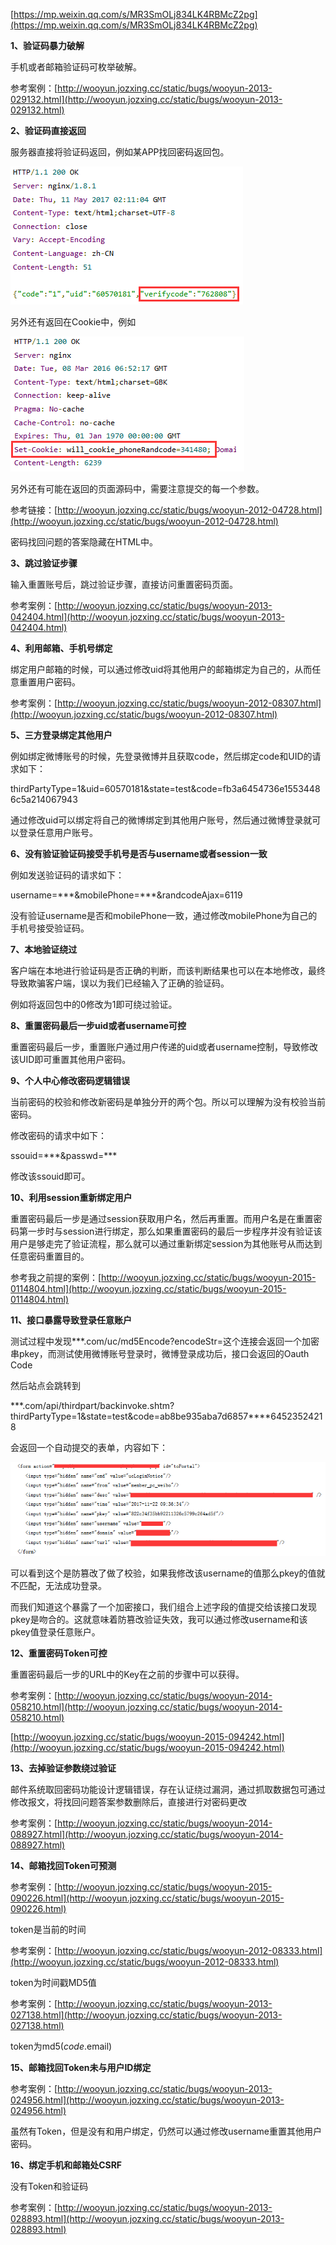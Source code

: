 [https://mp.weixin.qq.com/s/MR3SmOLj834LK4RBMcZ2pg](https://mp.weixin.qq.com/s/MR3SmOLj834LK4RBMcZ2pg)



**1、验证码暴力破解**

手机或者邮箱验证码可枚举破解。

参考案例：[http://wooyun.jozxing.cc/static/bugs/wooyun-2013-029132.html](http://wooyun.jozxing.cc/static/bugs/wooyun-2013-029132.html)

**2、验证码直接返回**

服务器直接将验证码返回，例如某APP找回密码返回包。

![](/assets/1.png)

另外还有返回在Cookie中，例如

![](/assets/2.png)

另外还有可能在返回的页面源码中，需要注意提交的每一个参数。

参考链接：[http://wooyun.jozxing.cc/static/bugs/wooyun-2012-04728.html](http://wooyun.jozxing.cc/static/bugs/wooyun-2012-04728.html)

密码找回问题的答案隐藏在HTML中。

**3、跳过验证步骤**

输入重置账号后，跳过验证步骤，直接访问重置密码页面。

参考案例：[http://wooyun.jozxing.cc/static/bugs/wooyun-2013-042404.html](http://wooyun.jozxing.cc/static/bugs/wooyun-2013-042404.html)

**4、利用邮箱、手机号绑定**

绑定用户邮箱的时候，可以通过修改uid将其他用户的邮箱绑定为自己的，从而任意重置用户密码。

参考案例：[http://wooyun.jozxing.cc/static/bugs/wooyun-2012-08307.html](http://wooyun.jozxing.cc/static/bugs/wooyun-2012-08307.html)

**5、三方登录绑定其他用户**

例如绑定微博账号的时候，先登录微博并且获取code，然后绑定code和UID的请求如下：

thirdPartyType=1&uid=60570181&state=test&code=fb3a6454736e15534486c5a214067943

通过修改uid可以绑定将自己的微博绑定到其他用户账号，然后通过微博登录就可以登录任意用户账号。

**6、没有验证验证码接受手机号是否与username或者session一致**

例如发送验证码的请求如下：

username=\*\*\*&mobilePhone=\*\*\*&randcodeAjax=6119

没有验证username是否和mobilePhone一致，通过修改mobilePhone为自己的手机号接受验证码。

**7、本地验证绕过**

客户端在本地进行验证码是否正确的判断，而该判断结果也可以在本地修改，最终导致欺骗客户端，误以为我们已经输入了正确的验证码。

例如将返回包中的0修改为1即可绕过验证。

**8、重置密码最后一步uid或者username可控**

重置密码最后一步，重置账户通过用户传递的uid或者username控制，导致修改该UID即可重置其他用户密码。

**9、个人中心修改密码逻辑错误**

当前密码的校验和修改新密码是单独分开的两个包。所以可以理解为没有校验当前密码。

修改密码的请求中如下：

ssouid=\*\*\*&passwd=\*\*\*

修改该ssouid即可。

**10、利用session重新绑定用户**

重置密码最后一步是通过session获取用户名，然后再重置。而用户名是在重置密码第一步时与session进行绑定，那么如果重置密码的最后一步程序并没有验证该用户是够走完了验证流程，那么就可以通过重新绑定session为其他账号从而达到任意密码重置目的。

参考我之前提的案例：[http://wooyun.jozxing.cc/static/bugs/wooyun-2015-0114804.html](http://wooyun.jozxing.cc/static/bugs/wooyun-2015-0114804.html)

**11、接口暴露导致登录任意账户**

测试过程中发现\*\*\*.com/uc/md5Encode?encodeStr=这个连接会返回一个加密串pkey，而测试使用微博账号登录时，微博登录成功后，接口会返回的Oauth Code

然后站点会跳转到

\*\*\*.com/api/thirdpart/backinvoke.shtm?thirdPartyType=1&state=test&code=ab8be935aba7d6857\*\*\*\*64523524218

会返回一个自动提交的表单，内容如下：

![](/assets/3.png)

可以看到这个是防篡改了做了校验，如果我修改该username的值那么pkey的值就不匹配，无法成功登录。

而我们知道这个暴露了一个加密接口，我们组合上述字段的值提交给该接口发现pkey是吻合的。这就意味着防篡改验证失效，我可以通过修改username和该pkey值登录任意账户。

**12、重置密码Token可控**

重置密码最后一步的URL中的Key在之前的步骤中可以获得。

参考案例：[http://wooyun.jozxing.cc/static/bugs/wooyun-2014-058210.html](http://wooyun.jozxing.cc/static/bugs/wooyun-2014-058210.html)

[http://wooyun.jozxing.cc/static/bugs/wooyun-2015-094242.html](http://wooyun.jozxing.cc/static/bugs/wooyun-2015-094242.html)

**13、去掉验证参数绕过验证**

邮件系统取回密码功能设计逻辑错误，存在认证绕过漏洞，通过抓取数据包可通过修改报文，将找回问题答案参数删除后，直接进行对密码更改

参考案例：[http://wooyun.jozxing.cc/static/bugs/wooyun-2014-088927.html](http://wooyun.jozxing.cc/static/bugs/wooyun-2014-088927.html)

**14、邮箱找回Token可预测**

参考案例：[http://wooyun.jozxing.cc/static/bugs/wooyun-2015-090226.html](http://wooyun.jozxing.cc/static/bugs/wooyun-2015-090226.html)

token是当前的时间

参考案例：[http://wooyun.jozxing.cc/static/bugs/wooyun-2012-08333.html](http://wooyun.jozxing.cc/static/bugs/wooyun-2012-08333.html)

token为时间戳MD5值

参考案例：[http://wooyun.jozxing.cc/static/bugs/wooyun-2013-027138.html](http://wooyun.jozxing.cc/static/bugs/wooyun-2013-027138.html)

token为md5\($code.$email\)

**15、邮箱找回Token未与用户ID绑定**

参考案例：[http://wooyun.jozxing.cc/static/bugs/wooyun-2013-024956.html](http://wooyun.jozxing.cc/static/bugs/wooyun-2013-024956.html)

虽然有Token，但是没有和用户绑定，仍然可以通过修改username重置其他用户密码。

**16、绑定手机和邮箱处CSRF**

没有Token和验证码

参考案例：[http://wooyun.jozxing.cc/static/bugs/wooyun-2013-028893.html](http://wooyun.jozxing.cc/static/bugs/wooyun-2013-028893.html)

